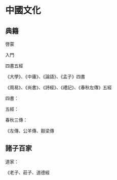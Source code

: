 # 中國文化









## 典籍

啓蒙



入門



四書五經

《大學》、《中庸》、《論語》、《孟子》四書

《周易》、《尚書》、《詩經》、《禮記》、《春秋左傳》五經

四書：

五經：



春秋三傳：

《左傳、公羊傳、穀梁傳

## 諸子百家

道家：

《老子、莊子、道德經



